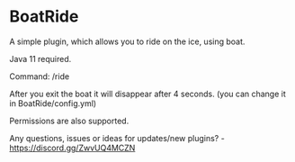 # BoatRide
A simple plugin, which allows you to ride on the ice, using boat.

Java 11 required.

Command: /ride

After you exit the boat it will disappear after 4 seconds. (you can change it in BoatRide/config.yml)

Permissions are also supported.

Any questions, issues or ideas for updates/new plugins? - https://discord.gg/ZwvUQ4MCZN
